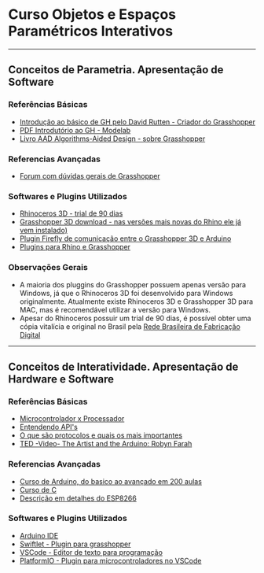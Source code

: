 # Curso Objetos e Espaços Paramétricos Interativos

---

## Conceitos de Parametria. Apresentação de Software

### Referências Básicas
- [Introdução ao básico de GH pelo David Rutten - Criador do Grasshopper](https://vimeopro.com/rhino/grasshopper-getting-started-by-david-rutten)
- [PDF Introdutório ao GH - Modelab](https://aae280.files.wordpress.com/2014/10/mode-lab-grasshopper-primer-third-edition.pdf)
- [Livro AAD Algorithms-Aided Design - sobre Grasshopper](https://www.amazon.com/Algorithms-Aided-Design-Parametric-strategies-Grasshopper/dp/8895315308)

### Referencias Avançadas
- [Forum com dúvidas gerais de Grasshopper](https://discourse.mcneel.com/c/grasshopper/2)

### Softwares e Plugins Utilizados
- [Rhinoceros 3D - trial de 90 dias](https://www.rhino3d.com/download/)
- [Grasshopper 3D download - nas versões mais novas do Rhino ele já vem instalado)](https://www.grasshopper3d.com/page/download-1)
- [Plugin Firefly de comunicação entre o Grasshopper 3D e Arduino](https://www.food4rhino.com/en/app/firefly)
- [Plugins para Rhino e Grasshopper](https://www.food4rhino.com/en)

### Observações Gerais
- A maioria dos pluggins do Grasshopper possuem apenas versão para Windows, já que o Rhinoceros 3D foi desenvolvido para Windows originalmente. Atualmente existe Rhinoceros 3D e Grasshopper 3D para MAC, mas é recomendável utilizar a versão para Windows.
- Apesar do Rhinoceros possuir um trial de 90 dias, é possível obter uma cópia vitalícia e original no Brasil pela [Rede Brasileira de Fabricação Digital](https://www.rbfd.com.br/faq/)

---

## Conceitos de Interatividade. Apresentação de Hardware e Software

### Referências Básicas
- [Microcontrolador x Processador](https://www.filipeflop.com/blog/diferencas-entre-microcontrolador-e-microprocessador/)
- [Entendendo API's](https://mundoapi.com.br/materias/para-entender-o-que-e-api-o-garcom/)
- [O que são protocolos e quais os mais importantes](https://www.weblink.com.br/blog/tecnologia/conheca-os-principais-protocolos-de-internet/)
- [TED -Video- The Artist and the Arduino: Robyn Farah](https://www.youtube.com/watch?v=GciftUFN-JM)

### Referencias Avançadas
- [Curso de Arduino, do basico ao avançado em 200 aulas](https://www.youtube.com/watch?v=S34PnG143sE&list=PLZ8dBTV2_5HSyOXhJ77d-iyt5Z_v_1DPM)
- [Curso de C](https://www.youtube.com/watch?v=mYQmbpWOj1o&list=PLZ8dBTV2_5HTGGtrPxDB7zx8J5VMuXdob)
- [Descrição em detalhes do ESP8266](https://www.youtube.com/watch?v=mYQmbpWOj1o&list=PLZ8dBTV2_5HTGGtrPxDB7zx8J5VMuXdob)

### Softwares e Plugins Utilizados
- [Arduino IDE](https://www.arduino.cc/en/donate/)
- [Swiftlet - Plugin para grasshopper](https://www.food4rhino.com/en/app/swiftlet)
- [VSCode - Editor de texto para programação](https://code.visualstudio.com/)
- [PlatformIO - Plugin para microcontroladores no VSCode](https://docs.platformio.org/en/stable/integration/ide/vscode.html)
